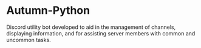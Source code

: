 # Autumn-Python
Discord utility bot developed to aid in the management of channels, displaying information, and for assisting server members with common and uncommon tasks.
